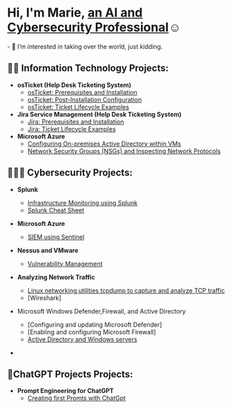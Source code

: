 <h1>Hi, I'm Marie, <a href="https://www.linkedin.com/in/marie-s-03b061239/"> an AI and Cybersecurity Professional</a>☺</h1>
- 👀 I’m interested in taking over the world, just kidding. 
<h2>👨‍💻 Information Technology Projects:</h2>

- <b>osTicket (Help Desk Ticketing System)</b>
  - [osTicket: Prerequisites and Installation](https://github.com/itsims007/osticket-pre)
  - [osTicket: Post-Installation Configuration](https://github.com/itsims007/post-install)
  - [osTicket: Ticket Lifecycle Examples](https://github.com/itsims007/osTicket-Ticket-Lifecycle-Examples)
- <b>Jira Service Management (Help Desk Ticketing System)</b>
  - [Jira: Prerequisites and Installation](https://github.com/itsims007/Jira-Prerequisites-and-Installation)
  - [Jira: Ticket Lifecycle Examples](https://github.com/itsims007/Jira-Ticket-Lifecycle-Examples)
- <b>Microsoft Azure</b>
  - [Configuring On-premises Active Directory within VMs](https://github.com/itsims007/configure-ad)
  - [Network Security Groups (NSGs) and Inspecting Network Protocols](https://github.com/itsims007/azure-network-protocols)
  
<h2>👮🏾‍♂️ Cybersecurity Projects:</h2>

- <b>Splunk</b>
  - [Infrastructure Monitoring using Splunk](https://github.com/itsims007/infastructure-monitoring-using-Splunk)
  - [Splunk Cheat Sheet](https://github.com/itsims007/Splunk-Cheat-Sheet)

- <b>Microsoft Azure</b>
  - [SIEM using Sentinel](https://github.com/itsims007/SIEM-using-Azure-Sentinel)

- <b>Nessus and VMware</b>
  - [Vulnerability Management](https://github.com/itsims007/Vulnerability-Managment)

- <b>Analyzing Network Traffic</b>
  - [Linux networking utilities tcpdump to capture and analyze TCP traffic](https://github.com/itsims007/Analyzing-Network-Traffic-with-TCPDump/tree/main)
  - [Wireshark]
    
- </b>Microsoft Windows Defender,Firewall, and Active Directory</b>
  - [Configuring and updating Microsoft Defender]
  - [Enabling and configuring Microsoft Firewall]
  - [Active Directory and Windows servers](https://github.com/itsims007/configure-ad)

- </b></b>
  
<h2>🤳ChatGPT Projects Projects:</h2>

- <b>Prompt Engineering for ChatGPT</b>
  - [Creating first Promts with ChatGpt](https://github.com/itsims007/First-PROMTS-/tree/main)



